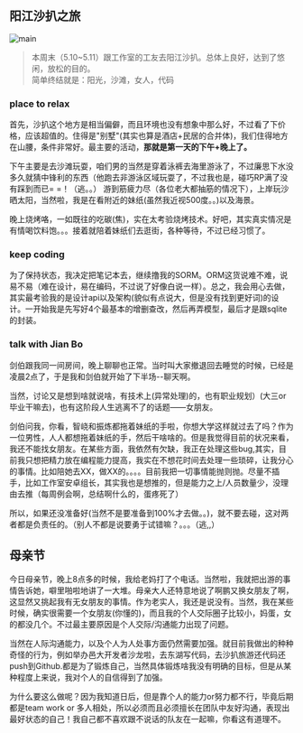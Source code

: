 阳江沙扒之旅
---
![main](__IMG__/2014051102.jpg)

>本周末（5.10~5.11）跟工作室的工友去阳江沙扒。总体上良好，达到了悠闲，放松的目的。   
>简单终结就是：阳光，沙滩，女人，代码

### place to relax
首先，沙扒这个地方是相当偏僻，而且环境也没有想象中那么好，不过看了下价格，应该超值的。住得是"别墅"(其实也算是酒店+民居的合并体)，我们住得地方在山腰，条件非常好。最主要的活动，**那就是第一天的下午+晚上了。**  

下午主要是去沙滩玩耍，咱们男的当然是穿着泳裤去海里游泳了，不过廉思下水没多久就猜中锋利的东西（他跑去非游泳区域玩耍了，不过我也是，碰巧RP满了没有踩到而已= =！（逃。。）
游到筋疲力尽（各位老大都抽筋的情况下），上岸玩沙晒太阳，当然啦，我是在看附近的妹纸(虽然我近视500度。。)以及海景。

晚上烧烤咯，一如既往的吃碳(焦)，实在太考验烧烤技术。好吧，其实真实情况是有情喝饮料饱。。。接着就陪着妹纸们去逛街，各种等待，不过已经习惯了。

### keep coding 
为了保持状态，我决定把笔记本去，继续撸我的SORM。ORM这货说难不难，说易不易（难在设计，易在编码，不过说了好像白说一样）。总之，我会用心去做，其实最考验我的是设计api以及架构(貌似有点说大，但是没有找到更好词)的设计。一开始我是先写好4个最基本的增删查改，然后再弄模型，最后才是跟sqlite的封装。

### talk with Jian Bo

剑伯跟我同一间房间，晚上聊聊也正常。当时叫大家撤退回去睡觉的时候，已经是凌晨2点了，于是我和剑伯就开始了下半场--聊天啊。

当然，讨论又是想到啥就说啥，有技术上(异常处理)的，也有职业规划）(大三or毕业干嘛去)，也有这阶段人生逃离不了的话题——女朋友。

剑伯问我，你看，智峣和振炼都拖着妹纸的手啦，你想大学这样就过去了吗？作为一位男性，人人都想拖着妹纸的手，然后干啥啥的。但是我觉得目前的状况来看，我还不能找女朋友。在某些方面，我依然有欠缺，我正在处理这些bug,其实，目前我只想把精力放在编程能力提高，我实在不想花时间去处理一些琐碎，让我分心的事情。比如陪她去XX，做XX的。。。。目前我把一切事情能抛则抛。尽量不插手，比如工作室安卓组长，其实我也是想推的，但是能力之上/人员数量少，没理由去推（每周例会啊，总结啊什么的，蛋疼死了）

所以，如果还没准备好(当然不是要准备到100%才去做。。)，就不要去碰，这对两者都是负责任的。（别人不都是说要勇于试错嘛？。。。（逃,,）

母亲节
---
今日母亲节，晚上8点多的时候，我给老妈打了个电话。当然啦，我就把出游的事情告诉她，噼里啪啦地讲了一大堆。母亲大人还特意地说了啊鹏又换女朋友了啊，这显然又挑起我有无女朋友的事情。作为老实人，我还是说没有。当然，我在某些时候，确实很需要一个女朋友(你懂的)，而且我的个人交际圈子比较小，妈蛋，女的都没几个。不过最主要原因是个人交际/沟通能力出现了问题。

当然在人际沟通能力，以及个人为人处事方面仍然需要加强。就目前我做出的种种奇怪的行为，例如举办邑大开发者沙龙啦，去东湖写代码，去沙扒旅游还代码还push到Github.都是为了锻炼自己，当然具体锻炼啥我没有明确的目标，但是从某种程度上来说，我对个人的自信得到了加强。

为什么要这么做呢？因为我知道日后，但是靠个人的能力or努力都不行，毕竟后期都是team work or 多人相处，所以必须而且必须擅长在团队中友好沟通，表现出最好状态的自己！我自己都不喜欢跟不说话的队友在一起嘛，你看这有道理不。




